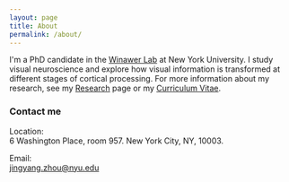 ```yaml
---
layout: page
title: About
permalink: /about/
---
```


I'm a PhD candidate in the [Winawer Lab](https://wp.nyu.edu/winawerlab/) at
New York University. I study visual neuroscience and explore how visual information is transformed at different stages of cortical processing. For more information about my research, see my
[Research]({{site.baseurl}}/research/) page or my [Curriculum
Vitae]({{site.baseurl}}/cv/).

### Contact me

Location:    
6 Washington Place, room 957. New York City, NY, 10003.

Email:    
[jingyang.zhou@nyu.edu](mailto:jingyang.zhou@nyu.edu)  

